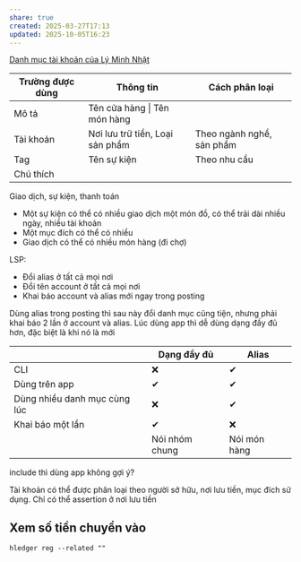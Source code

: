 ```yaml
---
share: true
created: 2025-03-27T17:13
updated: 2025-10-05T16:23
---
```

[Danh mục tài khoản của Lý Minh Nhật](../../../%F0%9F%93%90D%E1%BB%B1%20%C3%A1n/Gi%C3%BAp%20nhau%20tho%C3%A1t%20n%E1%BB%A3/Qu%E1%BB%B9/Danh%20m%E1%BB%A5c%20t%C3%A0i%20kho%E1%BA%A3n.md)

| Trường được dùng | Thông tin                       | Cách phân loại            |
| ---------------- | ------------------------------- | ------------------------- |
| Mô tả            | Tên cửa hàng \| Tên món hàng    |                           |
| Tài khoản        | Nơi lưu trữ tiền, Loại sản phẩm | Theo ngành nghề, sản phẩm |
| Tag              | Tên sự kiện                     | Theo nhu cầu              |
| Chú thích        |                                 |                           |

Giao dịch, sự kiện, thanh toán

- Một sự kiện có thể có nhiều giao dịch một món đồ, có thể trải dài nhiều ngày, nhiều tài khoản
- Một mục đích có thể có nhiều
- Giao dịch có thể có nhiều món hàng (đi chợ)

LSP:
- Đổi alias ở tất cả mọi nơi 
- Đổi tên account ở tất cả mọi nơi 
- Khai báo account và alias mới ngay trong posting

Dùng alias trong posting thì sau này đổi danh mục cũng tiện, nhưng phải khai báo 2 lần ở account và alias. Lúc dùng app thì dễ dùng dạng đầy đủ hơn, đặc biệt là khi nó là mới

|                              | Dạng đầy đủ    | Alias        |
| ---------------------------- | -------------- | ------------ |
| CLI                          | ❌             | ✔            |
| Dùng trên app                | ✔              | ✔            |
| Dùng nhiều danh mục cùng lúc | ❌             | ✔            |
| Khai báo một lần             | ✔              | ❌           |
|                              | Nói nhóm chung | Nói món hàng |


include thì dùng app không gợi ý?

Tài khoản có thể được phân loại theo người sở hữu, nơi lưu tiền, mục đích sử dụng. Chỉ có thể assertion ở nơi lưu tiền

## Xem số tiền chuyển vào
```
hledger reg --related "" 
```